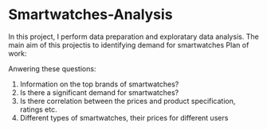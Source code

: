 # Smartwatches-Analysis
 In this project, I perform data preparation and exploratary data analysis.
The main aim of this projectis to identifying demand for smartwatches
Plan of work:

Anwering these questions:
1. Information on the top brands of smartwatches?
2. Is there a significant demand for smartwatches?
3. Is there correlation between the prices and product specification, ratings etc.
4. Different types of smartwatches, their prices for different users
